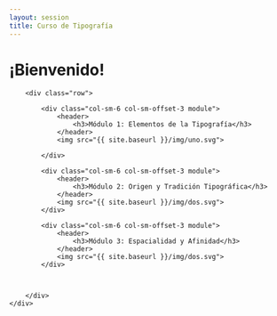 ```yaml
---
layout: session
title: Curso de Tipografía
---
```


<!--
<div class="seccion uno">
	<div class="container">
		<h1>Curso <span class="merri">de</span> tipografía</h1>
	</div>
</div> --><!--JUMBOTRON -->

<div class="seccion uno inicial">
	<div class="container">
		<h1>¡Bienvenido!</h1>
	</div>
</div>

<div class="seccion dos" id="seccion-1">
	<div class="container">

		<div class="row">

			<div class="col-sm-6 col-sm-offset-3 module">
				<header>
					<h3>Módulo 1: Elementos de la Tipografía</h3>
				</header>
				<img src="{{ site.baseurl }}/img/uno.svg">	

			</div>

			<div class="col-sm-6 col-sm-offset-3 module">
				<header>
					<h3>Módulo 2: Origen y Tradición Tipográfica</h3>
				</header>
				<img src="{{ site.baseurl }}/img/dos.svg">	
			</div>

			<div class="col-sm-6 col-sm-offset-3 module">
				<header>
					<h3>Módulo 3: Espacialidad y Afinidad</h3>
				</header>
				<img src="{{ site.baseurl }}/img/dos.svg">	
			</div>

			

		</div>
	</div>
</div>
